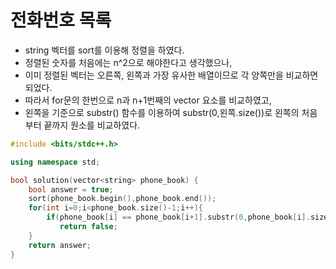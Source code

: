# 전화번호 목록

- string 벡터를 sort를 이용해 정렬을 하였다.
- 정렬된 숫자를 처음에는 n^2으로 해야한다고 생각했으나,
- 이미 정렬된 벡터는 오른쪽, 왼쪽과 가장 유사한 배열이므로 각 양쪽만을 비교하면 되었다.
- 따라서 for문의 한번으로 n과 n+1번째의 vector 요소를 비교하였고,
- 왼쪽을 기준으로 substr() 함수를 이용하여 substr(0,왼쪽.size())로 왼쪽의 처음부터 끝까지 원소를 비교하였다.

```c++
#include <bits/stdc++.h>

using namespace std;

bool solution(vector<string> phone_book) {
    bool answer = true;
    sort(phone_book.begin(),phone_book.end());
    for(int i=0;i<phone_book.size()-1;i++){
        if(phone_book[i] == phone_book[i+1].substr(0,phone_book[i].size()))
           return false;
    }
    return answer;
}
```



